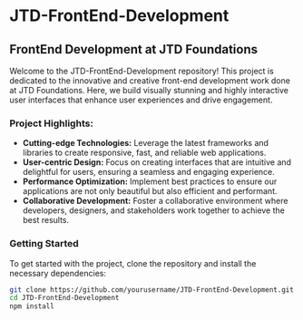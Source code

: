 # JTD-FrontEnd-Development

## FrontEnd Development at JTD Foundations

Welcome to the JTD-FrontEnd-Development repository! This project is dedicated to the innovative and creative front-end development work done at JTD Foundations. Here, we build visually stunning and highly interactive user interfaces that enhance user experiences and drive engagement.

### Project Highlights:
- **Cutting-edge Technologies:** Leverage the latest frameworks and libraries to create responsive, fast, and reliable web applications.
- **User-centric Design:** Focus on creating interfaces that are intuitive and delightful for users, ensuring a seamless and engaging experience.
- **Performance Optimization:** Implement best practices to ensure our applications are not only beautiful but also efficient and performant.
- **Collaborative Development:** Foster a collaborative environment where developers, designers, and stakeholders work together to achieve the best results.

### Getting Started
To get started with the project, clone the repository and install the necessary dependencies:
```bash
git clone https://github.com/yourusername/JTD-FrontEnd-Development.git
cd JTD-FrontEnd-Development
npm install
